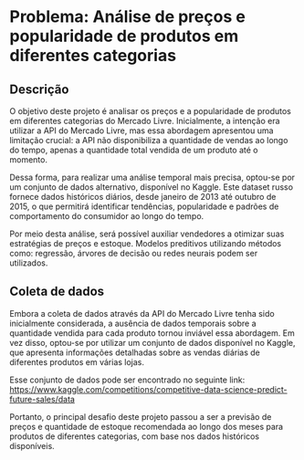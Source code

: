 # Problema: Análise de preços e popularidade de produtos em diferentes categorias

## Descrição
O objetivo deste projeto é analisar os preços e a popularidade de produtos em diferentes categorias do Mercado Livre. Inicialmente, a intenção era utilizar a API do Mercado Livre, mas essa abordagem apresentou uma limitação crucial: a API não disponibiliza a quantidade de vendas ao longo do tempo, apenas a quantidade total vendida de um produto até o momento.

Dessa forma, para realizar uma análise temporal mais precisa, optou-se por um conjunto de dados alternativo, disponível no Kaggle. Este dataset russo fornece dados históricos diários, desde janeiro de 2013 até outubro de 2015, o que permitirá identificar tendências, popularidade e padrões de comportamento do consumidor ao longo do tempo.

Por meio desta análise, será possível auxiliar vendedores a otimizar suas estratégias de preços e estoque. Modelos preditivos utilizando métodos como: regressão, árvores de decisão ou redes neurais podem ser utilizados.

## Coleta de dados
Embora a coleta de dados através da API do Mercado Livre tenha sido inicialmente considerada, a ausência de dados temporais sobre a quantidade vendida para cada produto tornou inviável essa abordagem. Em vez disso, optou-se por utilizar um conjunto de dados disponível no Kaggle, que apresenta informações detalhadas sobre as vendas diárias de diferentes produtos em várias lojas.

Esse conjunto de dados pode ser encontrado no seguinte link: https://www.kaggle.com/competitions/competitive-data-science-predict-future-sales/data

Portanto, o principal desafio deste projeto passou a ser a previsão de preços e quantidade de estoque recomendada ao longo dos meses para produtos de diferentes categorias, com base nos dados históricos disponíveis.
